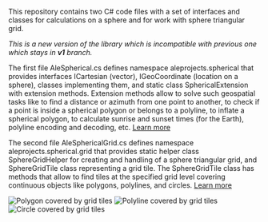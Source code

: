 This repository contains two C# code files with a set of interfaces and classes for calculations on a sphere and for work with sphere triangular grid.

_This is a new version of the library which is incompatible with previous one which stays in **v1** branch._

The first file AleSpherical.cs defines namespace aleprojects.spherical that provides interfaces ICartesian (vector), IGeoCoordinate (location on a sphere), classes implementing them, and static class SphericalExtension with extension methods. Extension methods allow to solve such geospatial tasks like to find a distance or azimuth from one point to another, to check if a point is inside a spherical polygon or belongs to a polyline, to inflate a spherical polygon, to calculate sunrise and sunset times (for the Earth), polyline encoding and decoding, etc. [Learn more](/doc/AleSpherical.md)

The second file AleSphericalGrid.cs defines namespace aleprojects.spherical.grid that provides static helper class SphereGridHelper for creating and handling of a sphere triangular grid, and  SphereGridTile class representing a grid tile. The SphereGridTile class has methods that allow to find tiles at the specified grid level covering continuous objects like polygons, polylines, and circles. [Learn more](/doc/AleSphericalGrid.md)

![Polygon covered by grid tiles](https://aleprojects.com/upload/images/tiles-polygon.jpg) ![Polyline covered by grid tiles](https://aleprojects.com/upload/images/tiles-polyline.jpg) ![Circle covered by grid tiles](https://aleprojects.com/upload/images/tiles-circle0.jpg)
